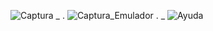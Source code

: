 ![Captura](https://github.com/mchimbof/MyAppTwitter/assets/26042473/856911a8-bd85-4113-85cf-eabe248c243c)
_
. 
![Captura_Emulador](https://github.com/mchimbof/MyAppTwitter/assets/26042473/b476a9d5-c6fb-42c8-9363-085359965d54)
.
_
![Ayuda](https://github.com/mchimbof/MyAppTwitter/assets/26042473/da9271b6-e6f2-4190-bbad-9b7dade113b7)
